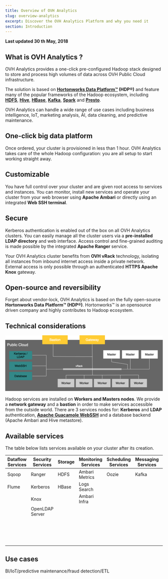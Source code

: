 ```yaml
---
title: Overview of OVH Analytics
slug: overview-analytics
excerpt: Discover the OVH Analytics Platform and why you need it
section: Introduction
---
```


**Last updated 30   th May, 2018**

## What is OVH Analytics ?

OVH Analytics provides a one-click pre-configured Hadoop stack designed to store and process high volumes of data across OVH Public Cloud infrastructure.

The solution is based on **[Hortonworks Data Platform&trade;](https://hortonworks.com/products/data-platforms/hdp/) (HDP&reg;)** and feature many of the popular frameworks of the Hadoop ecosystem, including **[HDFS](https://hortonworks.com/apache/hdfs/)**, **[Hive](https://hortonworks.com/apache/hive/)**, **[HBase](https://hortonworks.com/apache/hbase/)**, **[Kafka](https://hortonworks.com/apache/kafka/)**, **[Spark](https://hortonworks.com/apache/spark/)** and **[Presto](https://prestodb.io/)**.

OVH Analytics can handle a wide range of use cases including business intelligence, IoT, marketing analysis, AI, data cleaning, and predictive maintenance.

## One-click big data platform

Once ordered, your cluster is provisioned in less than 1 hour. OVH Analytics takes care of the whole Hadoop configuration: you are all setup to start working straight away.

## Customizable

You have full control over your cluster and are given root access to services and instances. You can monitor, install new services and operate your cluster from your web browser using **Apache Ambari** or directly using an integrated **Web SSH terminal**.

## Secure

Kerberos authentication is enabled out of the box on all OVH Analytics clusters. You can easily manage all the cluster users via a **pre-installed LDAP directory** and web interface. Access control and fine-grained auditing is made possible by the integrated **Apache Ranger** service.

Your OVH Analytics cluster benefits from **OVH vRack** technology, isolating all instances from inbound internet access inside a private network. External access is only possible through an authenticated **HTTPS Apache Knox** gateway.

## Open-source and reversibility

Forget about vendor-lock, OVH Analytics is based on the fully open-source **Hortonworks Data Platform&trade; (HDP&reg;)**. Hortonworks&trade; is an opensource driven company and highly contributes to Hadoop ecosystem.

## Technical considerations

![Technical consideration](images/analytics_schema.png "Generic schema of your cluster")

Hadoop services are installed on **Workers and Masters nodes**. We provide a **network gateway** and a **bastion** in order to make services accessible from the outside world. There are 3 services nodes for: **Kerberos** and **LDAP** authentication, **[Apache Guacamole WebSSH](https://guacamole.apache.org/)** and a database backend (Apache Ambari and Hive metastore).

## Available services

The table below lists services available on your cluster after its creation. 

| Dataflow Services  | Security Services | Storage | Monitoring Services | Scheduling Services | Messaging Services | Processing Services |
|--------------------|-------------------|---------|---------------------|---------------------|--------------------|---------------------|
| Sqoop              | Ranger            | HDFS    | Ambari Metrics      | Oozie               | Kafka              | YARN                |
| Flume              | Kerberos          | HBase   | Logs Search         |                     |                    | Map Reduce 2        |
|                    | Knox              |         | Ambari Infra        |                     |                    | Tez                 |
|                    | OpenLDAP Server   |         |                     |                     |                    | Pig                 |
|                    |                   |         |                     |                     |                    | Slider              |
|                    |                   |         |                     |                     |                    | Hive                |
|                    |                   |         |                     |                     |                    | Spark               |
|                    |                   |         |                     |                     |                    | Presto              |

## Use cases

BI/IoT/predictive maintenance/fraud detection/ETL